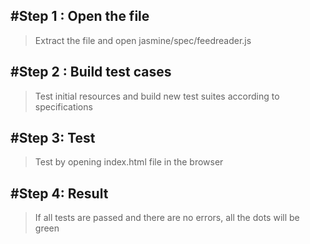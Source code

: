 #Step 1 : Open the file
-----------------------

> Extract the file and open jasmine/spec/feedreader.js

#Step 2 : Build test cases
--------------------------

> Test initial resources and build new test suites according to specifications

#Step 3: Test
-------------

> Test by opening index.html file in the browser

#Step 4: Result
---------------

> If all tests are passed and there are no errors, all the dots will be green
